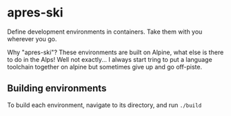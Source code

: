 # apres-ski
Define development environments in containers.  Take them with you wherever you go.

Why "apres-ski"?  These environments are built on Alpine, what else is there to do in the Alps!
Well not exactly... I always start tring to put a language toolchain together on alpine but sometimes give up and go off-piste.

## Building environments

To build each environment, navigate to its directory, and run `./build`

